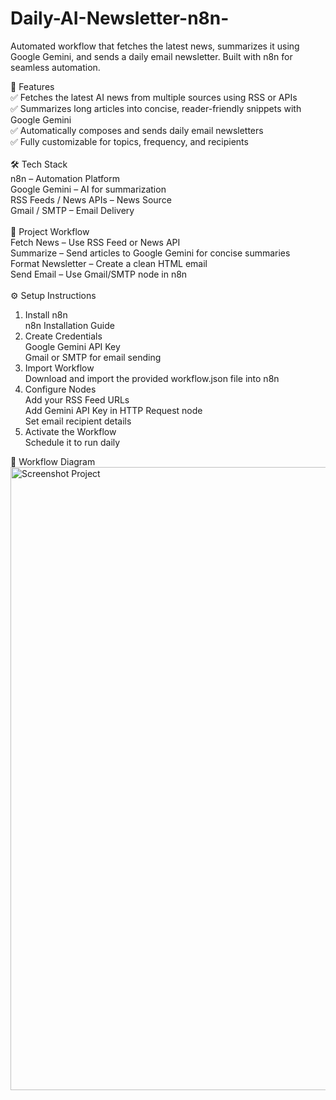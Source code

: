 # Daily-AI-Newsletter-n8n-
Automated workflow that fetches the latest news, summarizes it using Google Gemini, and sends a daily email newsletter. Built with n8n for seamless automation.<br>

🚀 Features<br>
✅ Fetches the latest AI news from multiple sources using RSS or APIs<br>
✅ Summarizes long articles into concise, reader-friendly snippets with Google Gemini<br>
✅ Automatically composes and sends daily email newsletters<br>
✅ Fully customizable for topics, frequency, and recipients<br>
<br>
🛠 Tech Stack<br>
n8n – Automation Platform<br>
Google Gemini – AI for summarization<br>
RSS Feeds / News APIs – News Source<br>
Gmail / SMTP – Email Delivery<br>
<br>
📂 Project Workflow<br>
Fetch News – Use RSS Feed or News API<br>
Summarize – Send articles to Google Gemini for concise summaries<br>
Format Newsletter – Create a clean HTML email<br>
Send Email – Use Gmail/SMTP node in n8n<br>
<br>
⚙️ Setup Instructions<br>
1. Install n8n<br>
    n8n Installation Guide<br>
2. Create Credentials<br>
    Google Gemini API Key<br>
    Gmail or SMTP for email sending<br>
3. Import Workflow<br>
    Download and import the provided workflow.json file into n8n<br>
4. Configure Nodes<br>
    Add your RSS Feed URLs<br>
    Add Gemini API Key in HTTP Request node<br>
    Set email recipient details<br>
5. Activate the Workflow<br>
    Schedule it to run daily<br>

📸 Workflow Diagram
<img width="1915" height="997" alt="Screenshot Project" src="https://github.com/user-attachments/assets/32e0e7a8-8bff-4374-af1e-fd3d98c33ef0" />
